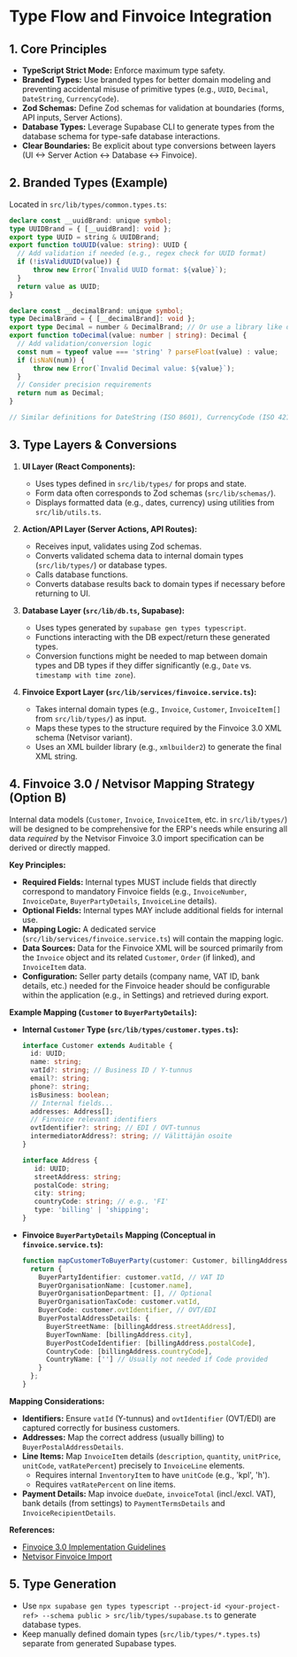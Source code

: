 # Type Flow and Finvoice Integration

## 1. Core Principles

- **TypeScript Strict Mode:** Enforce maximum type safety.
- **Branded Types:** Use branded types for better domain modeling and preventing accidental misuse of primitive types (e.g., `UUID`, `Decimal`, `DateString`, `CurrencyCode`).
- **Zod Schemas:** Define Zod schemas for validation at boundaries (forms, API inputs, Server Actions).
- **Database Types:** Leverage Supabase CLI to generate types from the database schema for type-safe database interactions.
- **Clear Boundaries:** Be explicit about type conversions between layers (UI <-> Server Action <-> Database <-> Finvoice).

## 2. Branded Types (Example)

Located in `src/lib/types/common.types.ts`:

```typescript
declare const __uuidBrand: unique symbol;
type UUIDBrand = { [__uuidBrand]: void };
export type UUID = string & UUIDBrand;
export function toUUID(value: string): UUID {
  // Add validation if needed (e.g., regex check for UUID format)
  if (!isValidUUID(value)) {
      throw new Error(`Invalid UUID format: ${value}`);
  }
  return value as UUID;
}

declare const __decimalBrand: unique symbol;
type DecimalBrand = { [__decimalBrand]: void };
export type Decimal = number & DecimalBrand; // Or use a library like decimal.js
export function toDecimal(value: number | string): Decimal {
  // Add validation/conversion logic
  const num = typeof value === 'string' ? parseFloat(value) : value;
  if (isNaN(num)) {
      throw new Error(`Invalid Decimal value: ${value}`);
  }
  // Consider precision requirements
  return num as Decimal;
}

// Similar definitions for DateString (ISO 8601), CurrencyCode (ISO 4217)
```

## 3. Type Layers & Conversions

1.  **UI Layer (React Components):**
    *   Uses types defined in `src/lib/types/` for props and state.
    *   Form data often corresponds to Zod schemas (`src/lib/schemas/`).
    *   Displays formatted data (e.g., dates, currency) using utilities from `src/lib/utils.ts`.

2.  **Action/API Layer (Server Actions, API Routes):**
    *   Receives input, validates using Zod schemas.
    *   Converts validated schema data to internal domain types (`src/lib/types/`) or database types.
    *   Calls database functions.
    *   Converts database results back to domain types if necessary before returning to UI.

3.  **Database Layer (`src/lib/db.ts`, Supabase):**
    *   Uses types generated by `supabase gen types typescript`.
    *   Functions interacting with the DB expect/return these generated types.
    *   Conversion functions might be needed to map between domain types and DB types if they differ significantly (e.g., `Date` vs. `timestamp with time zone`).

4.  **Finvoice Export Layer (`src/lib/services/finvoice.service.ts`):**
    *   Takes internal domain types (e.g., `Invoice`, `Customer`, `InvoiceItem[]` from `src/lib/types/`) as input.
    *   Maps these types to the structure required by the Finvoice 3.0 XML schema (Netvisor variant).
    *   Uses an XML builder library (e.g., `xmlbuilder2`) to generate the final XML string.

## 4. Finvoice 3.0 / Netvisor Mapping Strategy (Option B)

Internal data models (`Customer`, `Invoice`, `InvoiceItem`, etc. in `src/lib/types/`) will be designed to be comprehensive for the ERP's needs while ensuring all data *required* by the Netvisor Finvoice 3.0 import specification can be derived or directly mapped.

**Key Principles:**

*   **Required Fields:** Internal types MUST include fields that directly correspond to mandatory Finvoice fields (e.g., `InvoiceNumber`, `InvoiceDate`, `BuyerPartyDetails`, `InvoiceLine` details).
*   **Optional Fields:** Internal types MAY include additional fields for internal use.
*   **Mapping Logic:** A dedicated service (`src/lib/services/finvoice.service.ts`) will contain the mapping logic.
*   **Data Sources:** Data for the Finvoice XML will be sourced primarily from the `Invoice` object and its related `Customer`, `Order` (if linked), and `InvoiceItem` data.
*   **Configuration:** Seller party details (company name, VAT ID, bank details, etc.) needed for the Finvoice header should be configurable within the application (e.g., in Settings) and retrieved during export.

**Example Mapping (`Customer` to `BuyerPartyDetails`):**

*   **Internal `Customer` Type (`src/lib/types/customer.types.ts`):**
    ```typescript
    interface Customer extends Auditable {
      id: UUID;
      name: string;
      vatId?: string; // Business ID / Y-tunnus
      email?: string;
      phone?: string;
      isBusiness: boolean;
      // Internal fields...
      addresses: Address[];
      // Finvoice relevant identifiers
      ovtIdentifier?: string; // EDI / OVT-tunnus
      intermediatorAddress?: string; // Välittäjän osoite
    }

    interface Address {
       id: UUID;
       streetAddress: string;
       postalCode: string;
       city: string;
       countryCode: string; // e.g., 'FI'
       type: 'billing' | 'shipping';
    }
    ```
*   **Finvoice `BuyerPartyDetails` Mapping (Conceptual in `finvoice.service.ts`):**
    ```typescript
    function mapCustomerToBuyerParty(customer: Customer, billingAddress: Address) {
      return {
        BuyerPartyIdentifier: customer.vatId, // VAT ID
        BuyerOrganisationName: [customer.name],
        BuyerOrganisationDepartment: [], // Optional
        BuyerOrganisationTaxCode: customer.vatId,
        BuyerCode: customer.ovtIdentifier, // OVT/EDI
        BuyerPostalAddressDetails: {
          BuyerStreetName: [billingAddress.streetAddress],
          BuyerTownName: [billingAddress.city],
          BuyerPostCodeIdentifier: [billingAddress.postalCode],
          CountryCode: [billingAddress.countryCode],
          CountryName: [''] // Usually not needed if Code provided
        }
      };
    }
    ```

**Mapping Considerations:**

*   **Identifiers:** Ensure `vatId` (Y-tunnus) and `ovtIdentifier` (OVT/EDI) are captured correctly for business customers.
*   **Addresses:** Map the correct address (usually billing) to `BuyerPostalAddressDetails`.
*   **Line Items:** Map `InvoiceItem` details (`description`, `quantity`, `unitPrice`, `unitCode`, `vatRatePercent`) precisely to `InvoiceLine` elements.
    *   Requires internal `InventoryItem` to have `unitCode` (e.g., 'kpl', 'h').
    *   Requires `vatRatePercent` on line items.
*   **Payment Details:** Map invoice `dueDate`, `invoiceTotal` (incl./excl. VAT), bank details (from settings) to `PaymentTermsDetails` and `InvoiceRecipientDetails`.

**References:**

*   [Finvoice 3.0 Implementation Guidelines](https://file.finanssiala.fi/finvoice/Finvoice_3_0_implementation_guidelines.pdf)
*   [Netvisor Finvoice Import](https://support.netvisor.fi/en/support/solutions/articles/77000498451-finvoice-import)

## 5. Type Generation

- Use `npx supabase gen types typescript --project-id <your-project-ref> --schema public > src/lib/types/supabase.ts` to generate database types.
- Keep manually defined domain types (`src/lib/types/*.types.ts`) separate from generated Supabase types.

